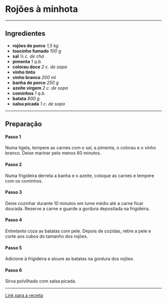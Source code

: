 # Rojões à minhota

---

## Ingredientes
- **rojões de porco**
*1,5 kg*
- **toucinho fumado**
*100 g*
- **sal**
*½ c. de chá*
- **pimenta**
*1 q.b.*
- **colorau doce**
*2 c. de sopa*
- **vinho tinto**
- **vinho branco**
*200 ml*
- **banha de porco**
*250 g*
- **azeite virgem**
*2 c. de sopa*
- **cominhos**
*1 q.b.*
- **batata**
*800 g*
- **salsa picada**
*1 c. de sopa*

---

## Preparação

#### Passo 1
Numa tigela, tempere as carnes com o sal, a pimenta, o colorau e o vinho branco. Deixe marinar pelo menos 60 minutos.

#### Passo 2
Numa frigideira derreta a banha e o azeite, coloque as carnes e tempere com os cominhos.

#### Passo 3
Deixe cozinhar durante 10 minutos em lume médio até a carne ficar dourada. Reserve a carne e guarde a gordura depositada na frigideira.

#### Passo 4
Entretanto coza as batatas com pele. Depois de cozidas, retire a pele e corte aos cubos do tamanho dos rojões.

#### Passo 5
Adicione à frigideira e aloure as batatas na gordura dos rojões.

#### Passo 6
Sirva polvilhado com salsa picada.

---

[Link para a receita](https://www.pingodoce.pt/receitas/rojoes/)